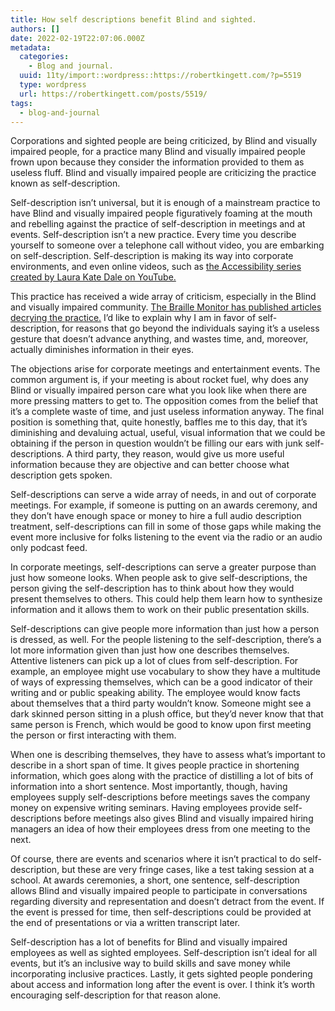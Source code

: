 ```yaml
---
title: How self descriptions benefit Blind and sighted.
authors: []
date: 2022-02-19T22:07:06.000Z
metadata:
  categories:
    - Blog and journal.
  uuid: 11ty/import::wordpress::https://robertkingett.com/?p=5519
  type: wordpress
  url: https://robertkingett.com/posts/5519/
tags:
  - blog-and-journal
---
```

Corporations and sighted people are being criticized, by Blind and visually impaired people, for a practice many Blind and visually impaired people frown upon because they consider the information provided to them as useless fluff. Blind and visually impaired people are criticizing the practice known as self-description.

Self-description isn’t universal, but it is enough of a mainstream practice to have Blind and visually impaired people figuratively foaming at the mouth and rebelling against the practice of self-description in meetings and at events. Self-description isn’t a new practice. Every time you describe yourself to someone over a telephone call without video, you are embarking on self-description. Self-description is making its way into corporate environments, and even online videos, such as [the Accessibility series created by Laura Kate Dale on YouTube.](https://youtube.com/playlist?list=PLD0NeEbRY7VSi-Sc-eR2LBttNaVSt7h4k)

This practice has received a wide array of criticism, especially in the Blind and visually impaired community. [The Braille Monitor has published articles decrying the practice.](https://nfb.org/images/nfb/publications/bm/bm22/bm2201/bm220107.htm) I’d like to explain why I am in favor of self-description, for reasons that go beyond the individuals saying it’s a useless gesture that doesn’t advance anything, and wastes time, and, moreover, actually diminishes information in their eyes.

The objections arise for corporate meetings and entertainment events. The common argument is, if your meeting is about rocket fuel, why does any Blind or visually impaired person care what you look like when there are more pressing matters to get to. The opposition comes from the belief that it’s a complete waste of time, and just useless information anyway. The final position is something that, quite honestly, baffles me to this day, that it’s diminishing and devaluing actual, useful, visual information that we could be obtaining if the person in question wouldn’t be filling our ears with junk self-descriptions. A third party, they reason, would give us more useful information because they are objective and can better choose what description gets spoken.

Self-descriptions can serve a wide array of needs, in and out of corporate meetings. For example, if someone is putting on an awards ceremony, and they don’t have enough space or money to hire a full audio description treatment, self-descriptions can fill in some of those gaps while making the event more inclusive for folks listening to the event via the radio or an audio only podcast feed.

In corporate meetings, self-descriptions can serve a greater purpose than just how someone looks. When people ask to give self-descriptions, the person giving the self-description has to think about how they would present themselves to others. This could help them learn how to synthesize information and it allows them to work on their public presentation skills.

Self-descriptions can give people more information than just how a person is dressed, as well. For the people listening to the self-description, there’s a lot more information given than just how one describes themselves. Attentive listeners can pick up a lot of clues from self-description. For example, an employee might use vocabulary to show they have a multitude of ways of expressing themselves, which can be a good indicator of their writing and or public speaking ability. The employee would know facts about themselves that a third party wouldn’t know. Someone might see a dark skinned person sitting in a plush office, but they’d never know that that same person is French, which would be good to know upon first meeting the person or first interacting with them.

When one is describing themselves, they have to assess what’s important to describe in a short span of time. It gives people practice in shortening information, which goes along with the practice of distilling a lot of bits of information into a short sentence. Most importantly, though, having employees supply self-descriptions before meetings saves the company money on expensive writing seminars. Having employees provide self-descriptions before meetings also gives Blind and visually impaired hiring managers an idea of how their employees dress from one meeting to the next.

Of course, there are events and scenarios where it isn’t practical to do self-description, but these are very fringe cases, like a test taking session at a school. At awards ceremonies, a short, one sentence, self-description allows Blind and visually impaired people to participate in conversations regarding diversity and representation and doesn’t detract from the event. If the event is pressed for time, then self-descriptions could be provided at the end of presentations or via a written transcript later.

Self-description has a lot of benefits for Blind and visually impaired employees as well as sighted employees. Self-description isn’t ideal for all events, but it’s an inclusive way to build skills and save money while incorporating inclusive practices. Lastly, it gets sighted people pondering about access and information long after the event is over. I think it’s worth encouraging self-description for that reason alone.